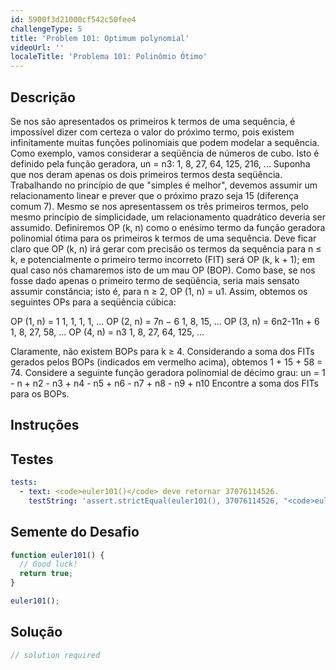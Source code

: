 ```yaml
---
id: 5900f3d21000cf542c50fee4
challengeType: 5
title: 'Problem 101: Optimum polynomial'
videoUrl: ''
localeTitle: 'Problema 101: Polinômio Ótimo'
---
```


## Descrição
<section id="description"> Se nos são apresentados os primeiros k termos de uma sequência, é impossível dizer com certeza o valor do próximo termo, pois existem infinitamente muitas funções polinomiais que podem modelar a sequência. Como exemplo, vamos considerar a seqüência de números de cubo. Isto é definido pela função geradora, un = n3: 1, 8, 27, 64, 125, 216, ... Suponha que nos deram apenas os dois primeiros termos desta seqüência. Trabalhando no princípio de que &quot;simples é melhor&quot;, devemos assumir um relacionamento linear e prever que o próximo prazo seja 15 (diferença comum 7). Mesmo se nos apresentassem os três primeiros termos, pelo mesmo princípio de simplicidade, um relacionamento quadrático deveria ser assumido. Definiremos OP (k, n) como o enésimo termo da função geradora polinomial ótima para os primeiros k termos de uma sequência. Deve ficar claro que OP (k, n) irá gerar com precisão os termos da sequência para n ≤ k, e potencialmente o primeiro termo incorreto (FIT) será OP (k, k + 1); em qual caso nós chamaremos isto de um mau OP (BOP). Como base, se nos fosse dado apenas o primeiro termo de seqüência, seria mais sensato assumir constância; isto é, para n ≥ 2, OP (1, n) = u1. Assim, obtemos os seguintes OPs para a seqüência cúbica: <p> OP (1, n) = 1 1, 1, 1, 1, ... OP (2, n) = 7n − 6 1, 8, 15, ... OP (3, n) = 6n2-11n + 6 1, 8, 27, 58, ... OP (4, n) = n3 1, 8, 27, 64, 125, ... </p><p> Claramente, não existem BOPs para k ≥ 4. Considerando a soma dos FITs gerados pelos BOPs (indicados em vermelho acima), obtemos 1 + 15 + 58 = 74. Considere a seguinte função geradora polinomial de décimo grau: un = 1 - n + n2 - n3 + n4 - n5 + n6 - n7 + n8 - n9 + n10 Encontre a soma dos FITs para os BOPs. </p></section>

## Instruções
<section id="instructions">
</section>

## Testes
<section id='tests'>

```yml
tests:
  - text: <code>euler101()</code> deve retornar 37076114526.
    testString: 'assert.strictEqual(euler101(), 37076114526, "<code>euler101()</code> should return 37076114526.");'

```

</section>

## Semente do Desafio
<section id='challengeSeed'>

<div id='js-seed'>

```js
function euler101() {
  // Good luck!
  return true;
}

euler101();

```

</div>



</section>

## Solução
<section id='solution'>

```js
// solution required
```
</section>
